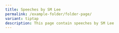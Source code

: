 ```yaml
---
title: Speeches by SM Lee
permalink: /example-folder/folder-page/
variant: tiptap
description: This page contain speeches by SM Lee
---
```

